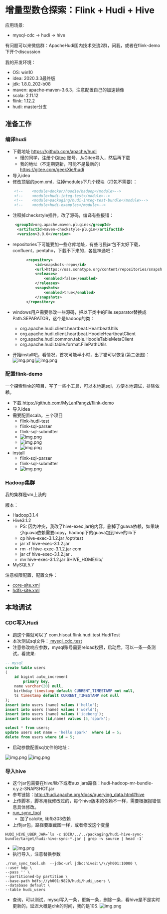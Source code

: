 # 增量型数仓探索：Flink + Hudi + Hive

应用场景:
* mysql-cdc -> hudi -> hive

有问题可以来微信群：ApacheHudi国内技术交流2群，问我，或者在flink-demo下开个discussion

我的开发环境：
* OS: win10
* idea: 2020.3.3最终版
* jdk: 1.8.0_202-b08
* maven: apache-maven-3.6.3，注意配置自己的加速镜像
* scala: 2.11.12
* flink: 1.12.2
* hudi: master分支

## 准备工作

### 编译hudi

* 下载地址 https://github.com/apache/hudi
    * 慢的同学，注册个[Gitee](https://gitee.com/) 账号，从Gitee导入，然后再下载
    * 我的地址（不定期更新，可能不是最新的） https://gitee.com/geekXie/hudi
* 导入idea
* 修改顶层的pom.xml，注掉modules下几个模块（打包不需要）：
```xml
    <!--    <module>docker/hoodie/hadoop</module>-->
    <!--    <module>hudi-integ-test</module>-->
    <!--    <module>packaging/hudi-integ-test-bundle</module>-->
    <!--    <module>hudi-examples</module>-->
```
* 注释掉checkstyle插件，改了源码，编译有些报错：
  ```xml
   <groupId>org.apache.maven.plugins</groupId>
    <artifactId>maven-checkstyle-plugin</artifactId>
    <version>3.0.0</version>
  ```
* repositories下可能要加一些仓库地址，有些刁民jar包不太好下载，confluent，pentaho，下载不下来的，各显神通吧：
  ```xml
        <repository>
            <id>snapshots-repo</id>
            <url>https://oss.sonatype.org/content/repositories/snapshots</url>
            <releases>
                <enabled>false</enabled>
            </releases>
            <snapshots>
                <enabled>true</enabled>
            </snapshots>
        </repository>
  ```
* windows用户需要修改一些源码，把以下类中的File.separator替换成Path.SEPARATOR，这个是hadoop的类：
  * org.apache.hudi.client.heartbeat.HeartbeatUtils
  * org.apache.hudi.client.heartbeat.HoodieHeartbeatClient
  * org.apache.hudi.common.table.HoodieTableMetaClient
  * org.apache.hudi.table.format.FilePathUtils

* 开始install吧，看情况，首次可能半小时，出了错可以恢复(第二张图)：
![img.png](img/hudi-install.png)
![img.png](img/hudi-install-resume.png)
  
### 配置flink-demo

一个探索flink的项目，写了一些小工具，可以本地跑sql，方便本地调试，排除依赖。

* 下载 https://github.com/MyLanPangzi/flink-demo
* 导入idea
* 需要配置scala，三个项目
  * flink-hudi-test
  * flink-sql-parser
  * flink-sql-submitter
  * ![img.png](img/add-scala.png)
  * ![img.png](img/download-scala.png)
  * ![img.png](img/add-source-dir.png)
* install
  * flink-sql-parser
  * flink-sql-submitter
  * ![img.png](img/install-sql-component.png)
  
### Hadoop集群

我的集群是vm上装的

版本：
* Hadoop3.1.4
* Hive3.1.2
  * PS: 因为冲突，我改了hive-exec.jar的内容，删掉了guava依赖，如果缺少guava依赖需要copy，hadoop下的guava包到hive的lib下
  * cp hive-exec-3.1.2.jar /opt/test
  * jar xf hive-exec-3.1.2.jar 
  * rm -rf hive-exec-3.1.2.jar com 
  * jar cf hive-exec-3.1.2.jar .
  * mv hive-exec-3.1.2.jar $HIVE_HOME/lib/
* MySQL5.7

注意权限配置，配置文件：
* [core-site.xml](../flink-hudi-test/src/main/resources/core-site.xml)
* [hdfs-site.xml](../flink-hudi-test/src/main/resources/hdfs-site.xml)

## 本地调试

### CDC写入Hudi
* 跑这个类就可以了 com.hiscat.flink.hudi.test.HudiTest
* 本次测试sql文件：[ mysql_cdc_test ](../flink-hudi-test/src/main/resources/mysql_cdc_test.sql)
* 注意修改响应参数，mysql账号需要reload权限，启动后，可以一条一条测试，看效果:
```sql
-- mysql 
create table users
(
	id bigint auto_increment
		primary key,
	name varchar(20) null,
	birthday timestamp default CURRENT_TIMESTAMP not null,
	ts timestamp default CURRENT_TIMESTAMP not null
);
insert into users (name) values ('hello');
insert into users (name) values ('world');
insert into users (name) values ('iceberg');
insert into users (id,name) values (5,'spark');

select * from users;
update users set name = 'hello spark'  where id = 5;
delete from users where id = 5;


```
* 启动参数配置sql文件的地址：

![img.png](img/edit-huditest.png)
![img.png](img/edit-parameter.png)

### 导入hive

* 这个jar包需要在hive/lib下或者aux jars路径：hudi-hadoop-mr-bundle-x.y.z-SNAPSHOT.jar
* 参考链接：http://hudi.apache.org/docs/querying_data.html#hive
* 上传脚本，脚本用我修改过的，每个hive版本的依赖不一样，需要根据报错信息具体修改。
* [ run_sync_tool ](../flink-hudi-test/src/main/resources/run_sync_tool.sh)
  * 加了calcite, libfb303依赖
* 上传jar包，路径要跟截图一样，或者修改这个变量
```shell
HUDI_HIVE_UBER_JAR=`ls -c $DIR/../../packaging/hudi-hive-sync-bundle/target/hudi-hive-sync-*.jar | grep -v source | head -1`
```
* ![img.png](img/upload-sync-sh.png)
* 执行导入，注意替换参数
```shell
./run_sync_tool.sh  --jdbc-url jdbc:hive2:\/\/yh001:10000 \
--user hdp \
--pass '' \
--partitioned-by partition \
--base-path hdfs://yh001:9820/hudi/hudi_users \
--database default \
--table hudi_users
```
* 查询，可以测试，mysql写入一条，更新一条，删除一条，看hive是不是实时更新的，延迟大概是chk的时间，我的是10S.
![img.png](img/hudi-users.png)